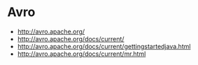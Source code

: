 # Avro

- <http://avro.apache.org/>
- <http://avro.apache.org/docs/current/>
- <http://avro.apache.org/docs/current/gettingstartedjava.html>
- <http://avro.apache.org/docs/current/mr.html>
